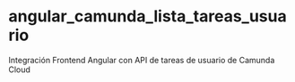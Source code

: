 # angular_camunda_lista_tareas_usuario
Integración Frontend Angular con API de tareas de usuario de Camunda Cloud
